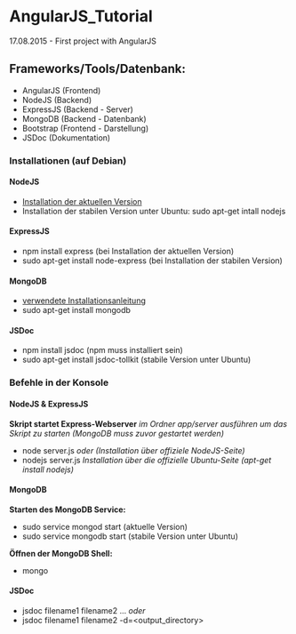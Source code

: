 # AngularJS_Tutorial
17.08.2015 - First project with AngularJS

## Frameworks/Tools/Datenbank:

- AngularJS (Frontend)
- NodeJS    (Backend)
- ExpressJS (Backend - Server)
- MongoDB   (Backend - Datenbank)
- Bootstrap (Frontend - Darstellung)
- JSDoc     (Dokumentation)

### Installationen (auf Debian)

#### NodeJS

* [Installation der aktuellen Version](https://github.com/joyent/node/wiki/installing-node.js-via-package-manager)
* Installation der stabilen Version unter Ubuntu: sudo apt-get intall nodejs 

#### ExpressJS

* npm install express (bei Installation der aktuellen Version)
* sudo apt-get install node-express (bei Installation der stabilen Version)

#### MongoDB

* [verwendete Installationsanleitung](http://docs.mongodb.org/manual/tutorial/install-mongodb-on-debian/)
* sudo apt-get install mongodb

#### JSDoc

* npm install jsdoc (npm muss installiert sein)
* sudo apt-get install jsdoc-tollkit (stabile Version unter Ubuntu)

### Befehle in der Konsole

#### NodeJS & ExpressJS

**Skript startet Express-Webserver**
*im Ordner app/server ausführen um das Skript zu starten (MongoDB muss zuvor gestartet werden)*
* node server.js *oder (Installation über offiziele NodeJS-Seite)*
* nodejs server.js *Installation über die offizielle Ubuntu-Seite (apt-get install nodejs)*

#### MongoDB

**Starten des MongoDB Service:**
* sudo service mongod start (aktuelle Version)
* sudo service mongodb start (stabile Version unter Ubuntu)

**Öffnen der MongoDB Shell:**
* mongo

#### JSDoc

* jsdoc filename1 filename2 ... *oder*
* jsdoc filename1 filename2 -d=<output_directory>







